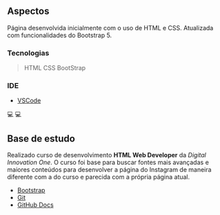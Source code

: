 
## Aspectos ##

Página desenvolvida inicialmente com o uso de HTML e CSS. Atualizada com funcionalidades do Bootstrap 5.

### Tecnologias ###

>HTML
>CSS
>BootStrap

### IDE ###
* [VSCode](https://code.visualstudio.com/download)

:computer:   :computer:
## Base de estudo ##

Realizado curso de desenvolvimento **HTML Web Developer** da *Digital Innovation One*. O curso foi base para buscar fontes mais avançadas e maiores conteúdos para desenvolver a página do Instagram de maneira diferente com a do curso e parecida com a própria página atual.

* [Bootstrap](https://getbootstrap.com/docs/5.0/getting-started/introduction/)
* [Git](https://git-scm.com/)
* [GitHub Docs](https://docs.github.com/pt/github/writing-on-github/basic-writing-and-formatting-syntax#links)



